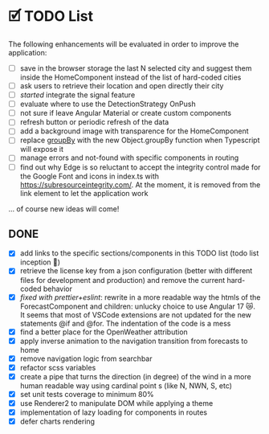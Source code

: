 # 🗹 TODO List

The following enhancements will be evaluated in order to improve the application:

-   [ ] save in the browser storage the last N selected city and suggest them inside the HomeComponent instead of the list of hard-coded cities
-   [ ] ask users to retrieve their location and open directly their city
-   [ ] _started_ integrate the signal feature
-   [ ] evaluate where to use the DetectionStrategy OnPush
-   [ ] not sure if leave Angular Material or create custom components
-   [ ] refresh button or periodic refresh of the data
-   [ ] add a background image with transparence for the HomeComponent
-   [ ] replace [groupBy](./src/app/ui-components/forecast-five/forecast-five.component.ts) with the new Object.groupBy function when Typescript will expose it
-   [ ] manage errors and not-found with specific components in routing
-   [ ] find out why Edge is so reluctant to accept the integrity control made for the Google Font and icons in index.ts with https://subresourceintegrity.com/. At the moment, it is removed from the link element to let the application work

... of course new ideas will come!

## DONE

-   [x] add links to the specific sections/components in this TODO list (todo list inception 🤯)
-   [x] retrieve the license key from a json configuration (better with different files for development and production) and remove the current hard-coded behavior
-   [x] _fixed with prettier+eslint_: rewrite in a more readable way the htmls of the ForecastComponent and children: unlucky choice to use Angular 17 😿. It seems that most of VSCode extensions are not updated for the new statements @if and @for. The indentation of the code is a mess
-   [x] find a better place for the OpenWeather attribution
-   [x] apply inverse animation to the navigation transition from forecasts to home
-   [x] remove navigation logic from searchbar
-   [x] refactor scss variables
-   [x] create a pipe that turns the direction (in degree) of the wind in a more human readable way using cardinal point
        s (like N, NWN, S, etc)
-   [x] set unit tests coverage to minimum 80%
-   [x] use Renderer2 to manipulate DOM while applying a theme
-   [x] implementation of lazy loading for components in routes
-   [x] defer charts rendering
